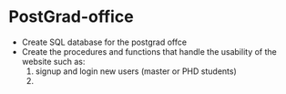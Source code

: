 # PostGrad-office
* Create SQL database for the postgrad offce
* Create the procedures and functions that handle the usability of the website such as:
  1. signup and login new users (master or PHD students)
  2. 
